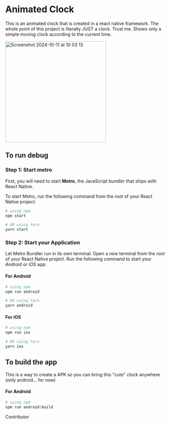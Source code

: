 # Animated Clock

This is an animated clock that is created in a react native framework. The whole point of this project is literally JUST a clock. Trust me. Shows only a simple moving clock according to the current time.

<img width="317" alt="Screenshot 2024-10-11 at 10 03 13" src="https://github.com/user-attachments/assets/249b3794-2e10-429e-b062-6cf3edfa2165">

## To run debug

### Step 1: Start metro

First, you will need to start **Metro**, the JavaScript _bundler_ that ships _with_ React Native.

To start Metro, run the following command from the _root_ of your React Native project:

```bash
# using npm
npm start

# OR using Yarn
yarn start
```

### Step 2: Start your Application

Let Metro Bundler run in its _own_ terminal. Open a _new_ terminal from the _root_ of your React Native project. Run the following command to start your _Android_ or _iOS_ app:

#### For Android

```bash
# using npm
npm run android

# OR using Yarn
yarn android
```

#### For iOS

```bash
# using npm
npm run ios

# OR using Yarn
yarn ios
```

## To build the app

This is a way to create a APK so you can bring this "cute" clock anywhere (only android... for now)

#### For Android

```bash
# using npm
npm run android:build
```

Contributor
